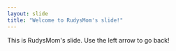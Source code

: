 ```yaml
---
layout: slide
title: "Welcome to RudysMom's slide!"
---
```

This is RudysMom's slide.
Use the left arrow to go back!
